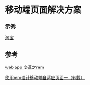 # 移动端页面解决方案

### 示例:

[淘宝](https://m.taobao.com/#index)





## 参考

[web app 变革之rem](http://520ued.com/article/549125815f85b6b44ca20b2b)

[使用rem设计移动端自适应页面一（转载）](http://www.cnblogs.com/cainiaoz/p/5306953.html)



